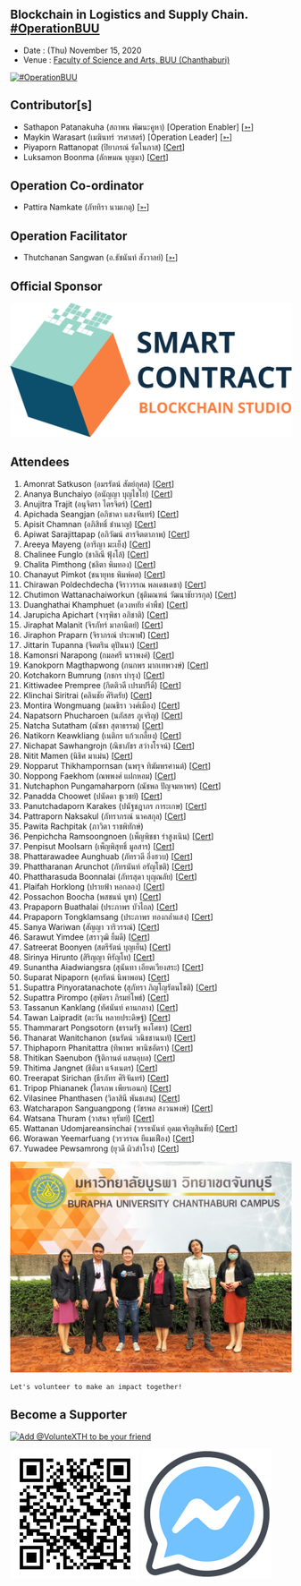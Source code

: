 ## Blockchain in Logistics and Supply Chain. [#OperationBUU](https://www.facebook.com/hashtag/OperationBUU)

+ Date : (Thu) November 15, 2020
+ Venue : [Faculty of Science and Arts, BUU (Chanthaburi)](http://scia.chanthaburi.buu.ac.th/)

[![](OperationBUU/pic/AfterTheMatch1.JPG "#OperationBUU")](https://www.facebook.com/hashtag/OperationBUU)

## Contributor[s]
+ Sathapon Patanakuha (สถาพน พัฒนะคูหา) [Operation Enabler] [[➳](https://web.facebook.com/banksathapon)]
+ Maykin Warasart (เมฆินทร์ วรศาสตร์) [Operation Leader] [[➳](http://mk.in.th)]
+ Piyaporn Rattanopat (ปิยาภรณ์ รัตโนภาส) [[Cert](OperationBUU/contributor/VXOpBUU-20201015-Piyaporn-Rattanopat.pdf)]
+ Luksamon Boonma (ลักษมณ บุญมา) [[Cert](OperationBUU/contributor/VXOpBUU-20201015-Luksamon-Boonma.pdf)]

## Operation Co-ordinator
+ Pattira Namkate (ภัททิรา นามเกตุ) [[➳](https://www.facebook.com/baitoeyJa)]

## Operation Facilitator
+ Thutchanan Sangwan (อ.ธัชนันท์ สังวาลย์) [[➳](https://www.facebook.com/thutchanan.sangwan)]

## Official Sponsor
[![](OperationBUU/pic/SmartContractThailand.png "SmartContract Thailand :: The Blockchain Smart Contract Solution")](https://www.smartcontractthailand.com/)

## Attendees
<!--  [[Cert](OperationBUU/attendance/xxx.pdf)] -->
1. Amonrat Satkuson (อมรรัตน์ สัตย์กุศล) [[Cert](OperationBUU/attendance/VXOpBUU-20201015-Amonrat-Satkuson.pdf)]
1. Ananya Bunchaiyo (อนัญญา บุญไชโย) [[Cert](OperationBUU/attendance/VXOpBUU-20201015-Ananya-Bunchaiyo.pdf)]
1. Anujitra Trajit (อนุจิตรา ไตรจิตร์) [[Cert](OperationBUU/attendance/VXOpBUU-20201015-Anujitra-Trajit.pdf)]
1. Apichada Seangjan (อภิชาดา แสงจันทร์) [[Cert](OperationBUU/attendance/VXOpBUU-20201015-Apichada-Seangjan.pdf)]
1. Apisit Chamnan (อภิสิทธิ์ ชำนาญ) [[Cert](OperationBUU/attendance/VXOpBUU-20201015-Apisit-Chamnan.pdf)]
1. Apiwat Sarajittapap (อภิวัฒน์ สารจิตตาภาพ) [[Cert](OperationBUU/attendance/VXOpBUU-20201015-Apiwat-Sarajittapap.pdf)]
1. Areeya Mayeng (อารีญา มะเย็ง) [[Cert](OperationBUU/attendance/VXOpBUU-20201015-Areeya-Mayeng.pdf)]
1. Chalinee Funglo (ชาลิณี ฟุ้งโล้) [[Cert](OperationBUU/attendance/VXOpBUU-20201015-Chalinee-Funglo.pdf)]
1. Chalita Pimthong (ชลิตา พิมทอง) [[Cert](OperationBUU/attendance/VXOpBUU-20201015-Chalita-Pimthong.pdf)]
1. Chanayut Pimkot (ชนายุทธ พิมพ์คต) [[Cert](OperationBUU/attendance/VXOpBUU-20201015-Chanayut-Pimkot.pdf)]
1. Chirawan Poldechdecha (จิราวรรณ พลเดชเดชา) [[Cert](OperationBUU/attendance/VXOpBUU-20201015-Chirawan-Poldechdecha.pdf)]
1. Chutimon Wattanachaiworkun (ชุติมณฑน์ วัฒนาชัยวรกุล) [[Cert](OperationBUU/attendance/VXOpBUU-20201015-Chutimon-Wattanachaiworkun.pdf)]
1. Duanghathai Khamphuet (ดวงหทัย คำพืช) [[Cert](OperationBUU/attendance/VXOpBUU-20201015-Duanghathai-Khamphuet.pdf)]
1. Jarupicha Apichart (จารุพิชา อภิชาติ) [[Cert](OperationBUU/attendance/VXOpBUU-20201015-Jarupicha-Apichart.pdf)]
1. Jiraphat Malanit (จิรภัทร์ มาลานิตย์) [[Cert](OperationBUU/attendance/VXOpBUU-20201015-Jiraphat-Malanit.pdf)]
1. Jiraphon Praparn (จิราภรณ์ ประพาฬ) [[Cert](OperationBUU/attendance/VXOpBUU-20201015-Jiraphon-Praparn.pdf)]
1. Jittarin Tupanna (จิตตริน ตุปันนา) [[Cert](OperationBUU/attendance/VXOpBUU-20201015-Jittarin-Tupanna.pdf)]
1. Kamonsri Narapong (กมลศรี นราพงค์) [[Cert](OperationBUU/attendance/VXOpBUU-20201015-Kamonsri-Narapong.pdf)]
1. Kanokporn Magthapwong (กนกพร มากเทพวงษ์) [[Cert](OperationBUU/attendance/VXOpBUU-20201015-Kanokporn-Magthapwong.pdf)]
1. Kotchakorn Bumrung (กชกร บำรุง) [[Cert](OperationBUU/attendance/VXOpBUU-20201015-Kotchakorn-Bumrung.pdf)]
1. Kittiwadee Prempree (กิตติวดี เปรมปรีดิ์) [[Cert](OperationBUU/attendance/VXOpBUU-20201015-Kittiwadee-Prempree.pdf)]
1. Klinchai Siritrai (คลินชัย ศิริตรัย) [[Cert](OperationBUU/attendance/VXOpBUU-20201015-Klinchai-Siritrai.pdf)]
1. Montira Wongmuang (มณธิรา วงศ์เมือง) [[Cert](OperationBUU/attendance/VXOpBUU-20201015-Montira-Wongmuang.pdf)]
1. Napatsorn Phucharoen (นภัสสร ภูเจริญ) [[Cert](OperationBUU/attendance/VXOpBUU-20201015-Napatsorn-Phucharoen.pdf)]
1. Natcha Sutatham (ณัชชา สุตาธรรม) [[Cert](OperationBUU/attendance/VXOpBUU-20201015-Natcha-Sutatham.pdf)]
1. Natikorn Keawkliang (เนติกร แก้วเกลี้ยง) [[Cert](OperationBUU/attendance/VXOpBUU-20201015-Natikorn-Keawkliang.pdf)]
1. Nichapat Sawhangrojn (ณิชาภัชร สว่างโรจน์) [[Cert](OperationBUU/attendance/VXOpBUU-20201015-Nichapat-Sawhangrojn.pdf)]
1. Nitit Mamen (นิธิศ มาเม่น) [[Cert](OperationBUU/attendance/VXOpBUU-20201015-Nitit-Mamen.pdf)]
1. Nopparut Thikhampornsan (นพรุจ ทิฆัมพรศานต์) [[Cert](OperationBUU/attendance/VXOpBUU-20201015-Nopparut-Thikhampornsan.pdf)]
1. Noppong Faekhom (ณพพงศ์ แฝกหอม) [[Cert](OperationBUU/attendance/VXOpBUU-20201015-Noppong-Faekhom.pdf)]
1. Nutchaphon Pungamaharporn (ณัชพล ปัญจมหาพร) [[Cert](OperationBUU/attendance/VXOpBUU-20201015-Nutchaphon-Pungamaharporn.pdf)]
1. Panadda Choowet (ปนัดดา ชูเวชย์) [[Cert](OperationBUU/attendance/VXOpBUU-20201015-Panadda-Choowet.pdf)]
1. Panutchadaporn Karakes (ปนัฐชฎาภร การะเกษ) [[Cert](OperationBUU/attendance/VXOpBUU-20201015-Panutchadaporn-Karakes.pdf)]
1. Pattraporn Naksakul (ภัทราภรณ์ นาคสกุล) [[Cert](OperationBUU/attendance/VXOpBUU-20201015-Pattraporn-Naksakul.pdf)]
1. Pawita Rachpitak (ภาวิตา ราชพิทักษ์) 
1. Penpichcha Ramsoongnoen (เพ็ญพิชชา รำสูงเนิน) [[Cert](OperationBUU/attendance/VXOpBUU-20201015-Penpichcha-Ramsoongnoen.pdf)]
1. Penpisut Moolsarn (เพ็ญพิสุทธิ์ มูลสาร) [[Cert](OperationBUU/attendance/VXOpBUU-20201015-Penpisut-Moolsarn.pdf)]
1. Phattarawadee Aunghuab (ภัทรวดี อึ่งฮวบ) [[Cert](OperationBUU/attendance/VXOpBUU-20201015-Phattarawadee-Aunghuab.pdf)]
1. Phattharanan Arunchot (ภัทรนันท์ อรัญโชติ) [[Cert](OperationBUU/attendance/VXOpBUU-20201015-Phattharanan-Arunchot.pdf)]
1. Phattharasuda Boonnalai (ภัทรสุดา บุญณลัย) [[Cert](OperationBUU/attendance/VXOpBUU-20201015-Phattharasuda-Boonnalai.pdf)]
1. Plaifah Horklong (ปรายฟ้า หอกลอง) [[Cert](OperationBUU/attendance/VXOpBUU-20201015-Plaifah-Horklong.pdf)]
1. Possachon Boocha (พสชนน์ บูชา) [[Cert](OperationBUU/attendance/VXOpBUU-20201015-Possachon-Boocha.pdf)]
1. Prapaporn Buathalai (ประภาพร บัวไถล) [[Cert](OperationBUU/attendance/VXOpBUU-20201015-Prapaporn-Buathalai.pdf)]
1. Prapaporn Tongklamsang (ประภาพร ทองกล่ำแสง) [[Cert](OperationBUU/attendance/VXOpBUU-20201015-Prapaporn-Tongklamsang.pdf)]
1. Sanya Wariwan (สัญญา วาริวรรณ์) [[Cert](OperationBUU/attendance/VXOpBUU-20201015-Sanya-Wariwan.pdf)]
1. Sarawut Yimdee (สราวุฒิ ยิ้มดี) [[Cert](OperationBUU/attendance/VXOpBUU-20201015-Sarawut-Yimdee.pdf)]
1. Satreerat Boonyen (สตรีรัตน์ บุญเย็น) [[Cert](OperationBUU/attendance/VXOpBUU-20201015-Satreerat-Boonyen.pdf)]
1. Sirinya Hirunto (สิริญญา หิรัญโท) [[Cert](OperationBUU/attendance/VXOpBUU-20201015-Sirinya-Hirunto.pdf)]
1. Sunantha Aiadwiangsra (สุนันทา เอียดเวียงสระ) [[Cert](OperationBUU/attendance/VXOpBUU-20201015-Sunantha-Aiadwiangsra.pdf)]
1. Suparat Nipaporn (ศุภรัตน์ นิพาพอน) [[Cert](OperationBUU/attendance/VXOpBUU-20201015-Suparat-Nipaporn.pdf)]
1. Supattra Pinyoratanachote (สุภัทรา ภิญโญรัตนโชติ) [[Cert](OperationBUU/attendance/VXOpBUU-20201015-Supattra-Pinyoratanachote.pdf)]
1. Supattra Pirompo (สุพัตรา ภิรมย์โพธ์) [[Cert](OperationBUU/attendance/VXOpBUU-20201015-Supattra-Pirompo.pdf)]
1. Tassanun Kanklang (ทัศนันท์ คานกลาง) [[Cert](OperationBUU/attendance/VXOpBUU-20201015-Tassanun-Kanklang.pdf)]
1. Tawan Laipradit (ตะวัน หลายประดิษฐ์) [[Cert](OperationBUU/attendance/VXOpBUU-20201015-Tawan-Laipradit.pdf)]
1. Thammarart Pongsotorn (ธรรมรัฐ พงโศธร) [[Cert](OperationBUU/attendance/VXOpBUU-20201015-Thammarart-Pongsotorn.pdf)]
1. Thanarat Wanitchanon (ธนรัตน์ วณิชชานนท์) [[Cert](OperationBUU/attendance/VXOpBUU-20201015-Thanarat-Wanitchanon.pdf)]
1. Thiphaporn Phanitattra (ทิพาพร พานิชอัตรา) [[Cert](OperationBUU/attendance/VXOpBUU-20201015-Thiphaporn-Phanitattra.pdf)]
1. Thitikan Saenubon (ฐิติกานต์ แสนอุบล) [[Cert](OperationBUU/attendance/VXOpBUU-20201015-Thitikan-Saenubon.pdf)]
1. Thitima Jangnet (ธิติมา แจ้งเนตร) [[Cert](OperationBUU/attendance/VXOpBUU-20201015-Thitima-Jangnet.pdf)]
1. Treerapat Sirichan (ธีรภัทร ศิริจันทร์) [[Cert](OperationBUU/attendance/VXOpBUU-20201015-Treerapat-Sirichan.pdf)]
1. Tripop Phiananek (ไตรภพ เพียรเอนก) [[Cert](OperationBUU/attendance/VXOpBUU-20201015-Tripop-Phiananek.pdf)]
1. Vilasinee Phanthasen (วิลาสินี พันธเสน) [[Cert](OperationBUU/attendance/VXOpBUU-20201015-Vilasinee-Phanthasen.pdf)]
1. Watcharapon Sanguangpong (วัชรพล สงวนพงษ์) [[Cert](OperationBUU/attendance/VXOpBUU-20201015-Watcharapon-Sanguangpong.pdf)]
1. Watsana Thuram (วาสนา ทุรัมย์) [[Cert](OperationBUU/attendance/VXOpBUU-20201015-Watsana-Thuram.pdf)]
1. Wattanan Udomjareansinchai (วรรธนันท์ อุดมเจริญสินชัย) [[Cert](OperationBUU/attendance/VXOpBUU-20201015-Wattanan-Udomjareansinchai.pdf)]
1. Worawan Yeemarfuang (วรวรรณ ยีแมเฟือง) [[Cert](OperationBUU/attendance/VXOpBUU-20201015-Worawan-Yeemarfuang.pdf)]
1. Yuwadee Pewsamrong (ยุวดี ผิวสำโรง) [[Cert](OperationBUU/attendance/VXOpBUU-20201015-Yuwadee-Pewsamrong.pdf)]
<!--  [[Cert](OperationBUU/attendance/xxx.pdf)] -->

[![](OperationBUU/pic/AfterTheMatch2.jpg "#OperationBUU")](https://www.facebook.com/hashtag/OperationBUU)

```markdown
Let's volunteer to make an impact together!
```

## Become a Supporter

[![](https://scdn.line-apps.com/n/line_add_friends/btn/en.png "Add @VolunteXTH to be your friend")](https://lin.ee/cnIgUj4)

[![](/@VolunteXTH.png "Add @VolunteXTH to be your friend")](https://line.me/R/ti/p/@voluntex)
[![](/fb-m.png "Talk to us via FB messenger")](https://m.me/VolunteXTH)
